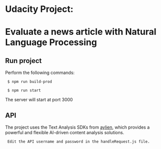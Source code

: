 # Udacity Project: 
# Evaluate a news article with Natural Language Processing

## Run project
Perform the following commands:

` $ npm run build-prod`

` $ npm run start`

The server will start at port 3000

## API

The project uses the Text Analysis SDKs from [aylien](https://aylien.com/text-api/sdks/), which provides a powerful and flexible AI-driven content analysis solutions.

` Edit the API username and password in the handleRequest.js file.`
